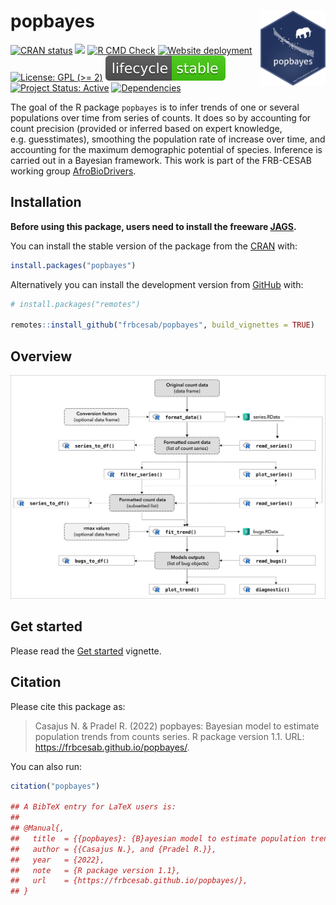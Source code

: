 
<!-- README.md is generated from README.Rmd. Please edit that file -->

# popbayes <img src="man/figures/hexsticker.png" height="120px" align="right" style="float:right; height:120px;"/>

<!-- badges: start -->

[![CRAN
status](https://www.r-pkg.org/badges/version/popbayes)](https://CRAN.R-project.org/package=popbayes/)
[![](http://cranlogs.r-pkg.org/badges/grand-total/popbayes?color=blue)](https://CRAN.R-project.org/package=popbayes/)
[![R CMD
Check](https://github.com/frbcesab/popbayes/actions/workflows/R-CMD-check.yaml/badge.svg)](https://github.com/frbcesab/popbayes/actions/workflows/R-CMD-check.yaml)
[![Website
deployment](https://github.com/frbcesab/popbayes/actions/workflows/pkgdown.yaml/badge.svg)](https://github.com/frbcesab/popbayes/actions/workflows/pkgdown.yaml)
[![License: GPL (\>=
2)](https://img.shields.io/badge/License-GPL%20%28%3E%3D%202%29-blue.svg)](https://choosealicense.com/licenses/gpl-2.0/)
[![LifeCycle](man/figures/lifecycle/lifecycle-stable.svg)](https://lifecycle.r-lib.org/articles/stages.html#stable)
[![Project Status:
Active](https://www.repostatus.org/badges/latest/active.svg)](https://www.repostatus.org/#active)
[![Dependencies](https://tinyverse.netlify.com/badge/popbayes)](https://cran.r-project.org/package=popbayes)
<!-- badges: end -->

The goal of the R package `popbayes` is to infer trends of one or
several populations over time from series of counts. It does so by
accounting for count precision (provided or inferred based on expert
knowledge, e.g. guesstimates), smoothing the population rate of increase
over time, and accounting for the maximum demographic potential of
species. Inference is carried out in a Bayesian framework. This work is
part of the FRB-CESAB working group
[AfroBioDrivers](https://www.fondationbiodiversite.fr/en/the-frb-in-action/programs-and-projects/le-cesab/afrobiodrivers/).

## Installation

**Before using this package, users need to install the freeware
[JAGS](https://mcmc-jags.sourceforge.io/).**

You can install the stable version of the package from the
[CRAN](https://cran.r-project.org) with:

``` r
install.packages("popbayes")
```

Alternatively you can install the development version from
[GitHub](https://github.com/) with:

``` r
# install.packages("remotes")

remotes::install_github("frbcesab/popbayes", build_vignettes = TRUE)
```

## Overview

![](vignettes/docs/popbayes-diagram.png)

## Get started

Please read the [Get
started](https://frbcesab.github.io/popbayes/articles/popbayes.html)
vignette.

## Citation

Please cite this package as:

> Casajus N. & Pradel R. (2022) popbayes: Bayesian model to estimate
> population trends from counts series. R package version 1.1. URL:
> <https://frbcesab.github.io/popbayes/>.

You can also run:

``` r
citation("popbayes")

## A BibTeX entry for LaTeX users is:
## 
## @Manual{,
##   title  = {{popbayes}: {B}ayesian model to estimate population trends from counts series,
##   author = {{Casajus N.}, and {Pradel R.}},
##   year   = {2022},
##   note   = {R package version 1.1},
##   url    = {https://frbcesab.github.io/popbayes/},
## }
```
